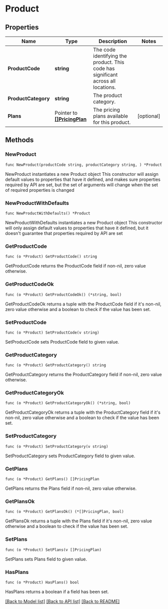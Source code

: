 # Product

## Properties

Name | Type | Description | Notes
------------ | ------------- | ------------- | -------------
**ProductCode** | **string** | The code identifying the product. This code has significant across all locations. | 
**ProductCategory** | **string** | The product category. | 
**Plans** | Pointer to [**[]PricingPlan**](PricingPlan.md) | The pricing plans available for this product. | [optional] 

## Methods

### NewProduct

`func NewProduct(productCode string, productCategory string, ) *Product`

NewProduct instantiates a new Product object
This constructor will assign default values to properties that have it defined,
and makes sure properties required by API are set, but the set of arguments
will change when the set of required properties is changed

### NewProductWithDefaults

`func NewProductWithDefaults() *Product`

NewProductWithDefaults instantiates a new Product object
This constructor will only assign default values to properties that have it defined,
but it doesn't guarantee that properties required by API are set

### GetProductCode

`func (o *Product) GetProductCode() string`

GetProductCode returns the ProductCode field if non-nil, zero value otherwise.

### GetProductCodeOk

`func (o *Product) GetProductCodeOk() (*string, bool)`

GetProductCodeOk returns a tuple with the ProductCode field if it's non-nil, zero value otherwise
and a boolean to check if the value has been set.

### SetProductCode

`func (o *Product) SetProductCode(v string)`

SetProductCode sets ProductCode field to given value.


### GetProductCategory

`func (o *Product) GetProductCategory() string`

GetProductCategory returns the ProductCategory field if non-nil, zero value otherwise.

### GetProductCategoryOk

`func (o *Product) GetProductCategoryOk() (*string, bool)`

GetProductCategoryOk returns a tuple with the ProductCategory field if it's non-nil, zero value otherwise
and a boolean to check if the value has been set.

### SetProductCategory

`func (o *Product) SetProductCategory(v string)`

SetProductCategory sets ProductCategory field to given value.


### GetPlans

`func (o *Product) GetPlans() []PricingPlan`

GetPlans returns the Plans field if non-nil, zero value otherwise.

### GetPlansOk

`func (o *Product) GetPlansOk() (*[]PricingPlan, bool)`

GetPlansOk returns a tuple with the Plans field if it's non-nil, zero value otherwise
and a boolean to check if the value has been set.

### SetPlans

`func (o *Product) SetPlans(v []PricingPlan)`

SetPlans sets Plans field to given value.

### HasPlans

`func (o *Product) HasPlans() bool`

HasPlans returns a boolean if a field has been set.


[[Back to Model list]](../README.md#documentation-for-models) [[Back to API list]](../README.md#documentation-for-api-endpoints) [[Back to README]](../README.md)


